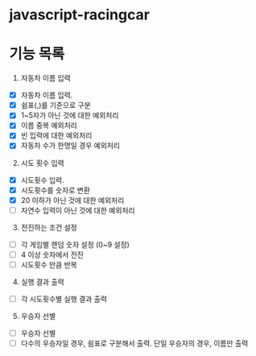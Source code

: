 # javascript-racingcar

# 기능 목록

1. 자동차 이름 입력

- [x] 자동차 이름 입력.
- [x] 쉼표(,)를 기준으로 구분
- [x] 1~5자가 아닌 것에 대한 예외처리
- [x] 이름 중복 예외처리
- [x] 빈 입력에 대한 예외처리
- [x] 자동차 수가 한명일 경우 예외처리

2. 시도 횟수 입력

- [x] 시도횟수 입력.
- [x] 시도횟수를 숫자로 변환
- [x] 20 이하가 아닌 것에 대한 예외처리
- [ ] 자연수 입력이 아닌 것에 대한 예외처리

3. 전진하는 조건 설정

- [ ] 각 게임별 랜덤 숫자 설정 (0~9 설정)
- [ ] 4 이상 숫자에서 전진
- [ ] 시도횟수 만큼 반복

4. 실행 결과 출력

- [ ] 각 시도횟수별 실행 결과 출력

5. 우승자 선별

- [ ] 우승자 선별
- [ ] 다수의 우승자일 경우, 쉼표로 구분해서 출력. 단일 우승자의 경우, 이름만 출력
